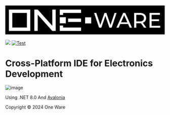 ![OneWare Banner](Banner.png?raw=true "OneWare Banner")

[![](https://dcbadge.limes.pink/api/server/NCN9VAh?style=flat)](https://discord.gg/NCN9VAh)
[![Test](https://github.com/ProtopSolutions/OneWare/actions/workflows/test.yml/badge.svg)](https://github.com/ProtopSolutions/OneWare/actions/workflows/test.yml)

# Cross-Platform IDE for Electronics Development

![image](https://github.com/one-ware/OneWare/assets/25281882/584f637e-66b8-41a4-ae9d-7d5d31a281ff)

Using .NET 8.0 And [Avalonia](https://github.com/AvaloniaUI/Avalonia)


Copyright © 2024 One Ware
